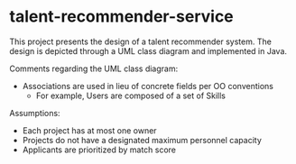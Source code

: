 # talent-recommender-service

This project presents the design of a talent recommender system. The design is depicted through a UML class diagram and implemented in Java. 

Comments regarding the UML class diagram:
- Associations are used in lieu of concrete fields per OO conventions
	- For example, Users are composed of a set of Skills

Assumptions:
- Each project has at most one owner
- Projects do not have a designated maximum personnel capacity
- Applicants are prioritized by match score

